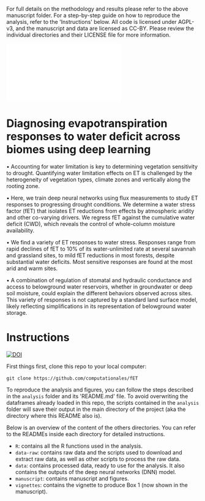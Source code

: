 For full details on the methodology and results please refer to the above manuscript folder. For a step-by-step guide on how to reproduce the analysis, refer to the 'Instructions' below. All code is licensed under AGPL-v3, and the manuscript and data are licensed as CC-BY. Please review the individual directories and their LICENSE file for more information. 

![Fig. 1 Location of sites considered in this study, colored by their respective group of fractional reduction in evapotranspiration (fET group, see section 2.5). Blue dots: 'high fET' group. Yellow dots: 'medium fET' group. Red dots: 'low fET' group. Black crosses: sites that were excluded from the initial list of 135 sites considered in this study. Coastlines were downloaded using R package 'rnaturalearth' (Massicotte & South, 2023).](manuscript/Figures/Figure_1.PDF)

# Diagnosing evapotranspiration responses to water deficit across biomes using deep learning
•	Accounting for water limitation is key to determining vegetation sensitivity to drought. Quantifying water limitation effects on ET is challenged by the heterogeneity of vegetation types, climate zones and vertically along the rooting zone. 

•	Here, we train deep neural networks using flux measurements to study ET responses to progressing drought conditions. We determine a water stress factor (fET) that isolates ET reductions from effects by atmospheric aridity and other co-varying drivers. We regress fET against the cumulative water deficit (CWD), which reveals the control of whole-column moisture availability. 

•	We find a variety of ET responses to water stress. Responses range from rapid declines of fET to 10% of its water-unlimited rate at several savannah and grassland sites, to mild fET reductions in most forests, despite substantial water deficits. Most sensitive responses are found at the most arid and warm sites.

•	A combination of regulation of stomatal and hydraulic conductance and access to belowground water reservoirs, whether in groundwater or deep soil moisture, could explain the different behaviors observed across sites. This variety of responses is not captured by a standard land surface model, likely reflecting simplifications in its representation of belowground water storage. 


# Instructions
[![DOI](https://zenodo.org/badge/491055054.svg)](https://zenodo.org/badge/latestdoi/491055054)

First things first, clone this repo to your local computer:

```
git clone https://github.com/computationales/fET
```

To reproduce the analysis and figures, you can follow the steps described in the `analysis` folder and its 'README.md' file. To avoid overwriting the dataframes already loaded in this repo, the scripts contained in the `analysis` folder will save their output in the main directory of the project (aka the directory where this README also is). 

Below is an overview of the content of the others directories. You can refer to the READMEs inside each directory for detailed instructions. 

* `R`: contains all the R functions used in the analysis.
* `data-raw`: contains raw data and the scripts used to download and extract raw data, as well as other scripts to process the raw data.
* `data`: contains processed data, ready to use for the analysis. It also contains the outputs of the deep neural networks (DNN) model.
* `manuscript`: contains manuscript and figures.
* `vignettes`: contains the vignette to produce Box 1 (now shown in the manuscript). 

